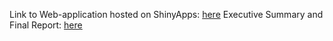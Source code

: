 Link to Web-application hosted on ShinyApps: [here](https://niharika-chunduru.shinyapps.io/Yelp-Bakeries-Analysis/)
Executive Summary and Final Report: [here](https://github.com/niharika-chunduru/Yelp-Bakeries/blob/main/Executive%20Summary%20-%20Group%20%239.pdf)
